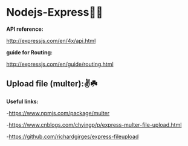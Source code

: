 # Nodejs-Express:woman_technologist:

**API reference:**

http://expressjs.com/en/4x/api.html

**guide for Routing:**

http://expressjs.com/en/guide/routing.html

## Upload file (multer)::v::shamrock:

**Useful links:**

-https://www.npmjs.com/package/multer

-https://www.cnblogs.com/chyingp/p/express-multer-file-upload.html

-https://github.com/richardgirges/express-fileupload
